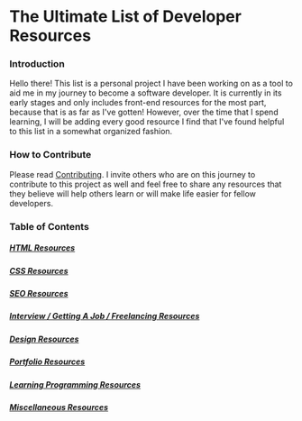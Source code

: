 # The Ultimate List of Developer Resources 

### Introduction
Hello there! This list is a personal project I have been working on as a tool to aid me in my journey to become a software developer. It is currently in its early stages and only includes front-end resources for the most part, because that is as far as I've gotten! However, over the time that I spend learning, I will be adding every good resource I find that I've found helpful to this list in a somewhat organized fashion. 


### How to Contribute
Please read [Contributing](#). 
I invite others who are on this journey to contribute to this project as well and feel free to share any resources that they believe will help others learn or will make life easier for fellow developers. 


### Table of Contents 
##### [HTML Resources](#)
##### [CSS Resources](#)
##### [SEO Resources](#)
##### [Interview / Getting A Job / Freelancing Resources](#)
##### [Design Resources](#)
##### [Portfolio Resources](#)
##### [Learning Programming Resources](#)
##### [Miscellaneous Resources](#)
